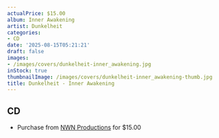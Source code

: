 ```yaml
---
actualPrice: $15.00
album: Inner Awakening
artist: Dunkelheit
categories:
- CD
date: '2025-08-15T05:21:21'
draft: false
images:
- /images/covers/dunkelheit-inner_awakening.jpg
inStock: true
thumbnailImage: /images/covers/dunkelheit-inner_awakening-thumb.jpg
title: Dunkelheit - Inner Awakening
---
```


## CD
* Purchase from [NWN Productions](http://shop.nwnprod.com/index.php?route=product/product&path=93&product_id=35351&sort=pd.name&order=ASC) for $15.00
